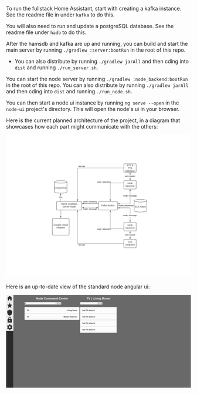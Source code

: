 To run the fullstack Home Assistant, start with creating a kafka instance. See the readme file in under `kafka` to do this.

You will also need to run and update a postgreSQL database. See the readme file under `hadb` to do this.

After the hamsdb and kafka are up and running, you can build and start the main server by running `./gradlew :server:bootRun` in the root of this repo. 
* You can also distribute by running `./gradlew jarAll` and then cding into `dist` and running `./run_server.sh`.

You can start the node server by running `./gradlew :node_backend:bootRun` in the root of this repo. You can also distribute by running `./gradlew jarAll` and then cding into `dist` and running `./run_node.sh`.

You can then start a node ui instance by running `ng serve --open` in the `node-ui` project's directory. This will open the node's ui in your browser.

Here is the current planned architecture of the project, in a diagram that showcases how each part might communicate with the others:

![](server/src/main/resources/readme/architecture.png)

Here is an up-to-date view of the standard node angular ui:

![](node-ui/src/assets/readme/angular-uptodate.png)
